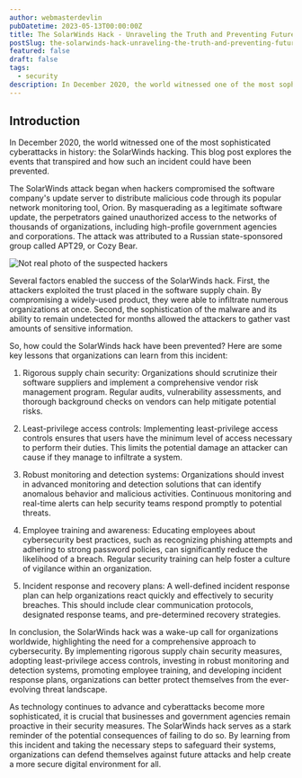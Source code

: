 ```yaml
---
author: webmasterdevlin
pubDatetime: 2023-05-13T00:00:00Z
title: The SolarWinds Hack - Unraveling the Truth and Preventing Future Attacks
postSlug: the-solarwinds-hack-unraveling-the-truth-and-preventing-future-attacks
featured: false
draft: false
tags:
  - security
description: In December 2020, the world witnessed one of the most sophisticated cyberattacks in history - the SolarWinds hacking. This blog post explores the events that transpired and how such an incident could…
---
```


## Introduction

In December 2020, the world witnessed one of the most sophisticated cyberattacks in history: the SolarWinds hacking. This blog post explores the events that transpired and how such an incident could have been prevented.

The SolarWinds attack began when hackers compromised the software company's update server to distribute malicious code through its popular network monitoring tool, Orion. By masquerading as a legitimate software update, the perpetrators gained unauthorized access to the networks of thousands of organizations, including high-profile government agencies and corporations. The attack was attributed to a Russian state-sponsored group called APT29, or Cozy Bear.

![Not real photo of the suspected hackers](https://res.cloudinary.com/dtxpbduyz/image/upload/v1703516037/swchnq8lzknvginbbtpz.png)

Several factors enabled the success of the SolarWinds hack. First, the attackers exploited the trust placed in the software supply chain. By compromising a widely-used product, they were able to infiltrate numerous organizations at once. Second, the sophistication of the malware and its ability to remain undetected for months allowed the attackers to gather vast amounts of sensitive information.

So, how could the SolarWinds hack have been prevented? Here are some key lessons that organizations can learn from this incident:

1.  Rigorous supply chain security: Organizations should scrutinize their software suppliers and implement a comprehensive vendor risk management program. Regular audits, vulnerability assessments, and thorough background checks on vendors can help mitigate potential risks.

2.  Least-privilege access controls: Implementing least-privilege access controls ensures that users have the minimum level of access necessary to perform their duties. This limits the potential damage an attacker can cause if they manage to infiltrate a system.

3.  Robust monitoring and detection systems: Organizations should invest in advanced monitoring and detection solutions that can identify anomalous behavior and malicious activities. Continuous monitoring and real-time alerts can help security teams respond promptly to potential threats.

4.  Employee training and awareness: Educating employees about cybersecurity best practices, such as recognizing phishing attempts and adhering to strong password policies, can significantly reduce the likelihood of a breach. Regular security training can help foster a culture of vigilance within an organization.

5.  Incident response and recovery plans: A well-defined incident response plan can help organizations react quickly and effectively to security breaches. This should include clear communication protocols, designated response teams, and pre-determined recovery strategies.

In conclusion, the SolarWinds hack was a wake-up call for organizations worldwide, highlighting the need for a comprehensive approach to cybersecurity. By implementing rigorous supply chain security measures, adopting least-privilege access controls, investing in robust monitoring and detection systems, promoting employee training, and developing incident response plans, organizations can better protect themselves from the ever-evolving threat landscape.

As technology continues to advance and cyberattacks become more sophisticated, it is crucial that businesses and government agencies remain proactive in their security measures. The SolarWinds hack serves as a stark reminder of the potential consequences of failing to do so. By learning from this incident and taking the necessary steps to safeguard their systems, organizations can defend themselves against future attacks and help create a more secure digital environment for all.
